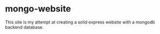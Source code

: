# mongo-website
This site is my attempt at creating a solid express website with a mongodb backend database.



